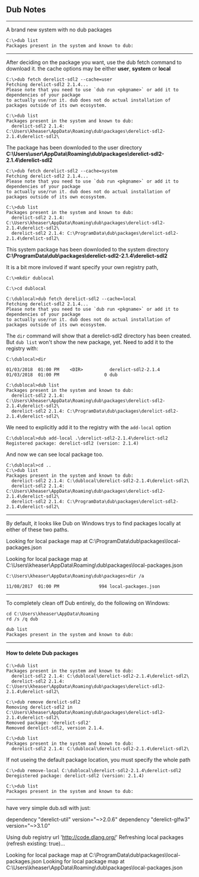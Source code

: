 
## Dub Notes


***

A brand new system with no dub packages
```
C:\>dub list
Packages present in the system and known to dub:
```

***

After deciding on the package you want, use the dub fetch command to download it.
the cache options may be either __user__, __system__ or __local__ 
```
C:\>dub fetch derelict-sdl2 --cache=user
Fetching derelict-sdl2 2.1.4...
Please note that you need to use `dub run <pkgname>` or add it to dependencies of your package 
to actually use/run it. dub does not do actual installation of packages outside of its own ecosystem.

C:\>dub list
Packages present in the system and known to dub:
  derelict-sdl2 2.1.4: C:\Users\kheaser\AppData\Roaming\dub\packages\derelict-sdl2-2.1.4\derelict-sdl2\
```
The package has been downloded to the user directory **C:\\Users\\_user_\\AppData\\Roaming\\dub\\packages\\derelict-sdl2-2.1.4\\derelict-sdl2**

```
C:\>dub fetch derelict-sdl2 --cache=system
Fetching derelict-sdl2 2.1.4...
Please note that you need to use `dub run <pkgname>` or add it to dependencies of your package 
to actually use/run it. dub does not do actual installation of packages outside of its own ecosystem.

C:\>dub list
Packages present in the system and known to dub:
  derelict-sdl2 2.1.4: C:\Users\kheaser\AppData\Roaming\dub\packages\derelict-sdl2-2.1.4\derelict-sdl2\
  derelict-sdl2 2.1.4: C:\ProgramData\dub\packages\derelict-sdl2-2.1.4\derelict-sdl2\
```

This system package has been downloded to the system directory **C:\\ProgramData\\dub\\packages\\derelict-sdl2-2.1.4\\derelict-sdl2**


It is a bit more invloved if want specify your own registry path, 
```
C:\>mkdir dublocal

C:\>cd dublocal

C:\dublocal>dub fetch derelict-sdl2 --cache=local
Fetching derelict-sdl2 2.1.4...
Please note that you need to use `dub run <pkgname>` or add it to dependencies of your package 
to actually use/run it. dub does not do actual installation of packages outside of its own ecosystem.

```
The `dir` command will show that a derelict-sdl2 directory has been created.
But `dub list` won't show the new package, yet. Need to add it to the registry with:

```
C:\dublocal>dir

01/03/2018  01:00 PM    <DIR>          derelict-sdl2-2.1.4
01/03/2018  01:00 PM                 0 dub

C:\dublocal>dub list
Packages present in the system and known to dub:
  derelict-sdl2 2.1.4: C:\Users\kheaser\AppData\Roaming\dub\packages\derelict-sdl2-2.1.4\derelict-sdl2\
  derelict-sdl2 2.1.4: C:\ProgramData\dub\packages\derelict-sdl2-2.1.4\derelict-sdl2\
```

We need to explicitly add it to the registry with the `add-local` option

```
C:\dublocal>dub add-local .\derelict-sdl2-2.1.4\derelict-sdl2
Registered package: derelict-sdl2 (version: 2.1.4)
```
And now we can see local package too.
```
C:\dublocal>cd ..
C:\>dub list
Packages present in the system and known to dub:
  derelict-sdl2 2.1.4: C:\dublocal\derelict-sdl2-2.1.4\derelict-sdl2\
  derelict-sdl2 2.1.4: C:\Users\kheaser\AppData\Roaming\dub\packages\derelict-sdl2-2.1.4\derelict-sdl2\
  derelict-sdl2 2.1.4: C:\ProgramData\dub\packages\derelict-sdl2-2.1.4\derelict-sdl2\  
```

***

By default, it looks like Dub on Windows trys to find packages locally at either of these two paths.

Looking for local package map at C:\ProgramData\dub\packages\local-packages.json



Looking for local package map at C:\Users\kheaser\AppData\Roaming\dub\packages\local-packages.json

```
C:\Users\kheaser\AppData\Roaming\dub\packages>dir /a

11/08/2017  01:00 PM               994 local-packages.json
```


***

To completely clean off Dub entirely, do the following on Windows:

```
cd C:\Users\kheaser\AppData\Roaming
rd /s /q dub

dub list
Packages present in the system and known to dub:

```
***

#### How to delete Dub packages

```
C:\>dub list
Packages present in the system and known to dub:
  derelict-sdl2 2.1.4: C:\dublocal\derelict-sdl2-2.1.4\derelict-sdl2\
  derelict-sdl2 2.1.4: C:\Users\kheaser\AppData\Roaming\dub\packages\derelict-sdl2-2.1.4\derelict-sdl2\
  
C:\>dub remove derelict-sdl2
Removing derelict-sdl2 in C:\Users\kheaser\AppData\Roaming\dub\packages\derelict-sdl2-2.1.4\derelict-sdl2\
Removed package: 'derelict-sdl2'
Removed derelict-sdl2, version 2.1.4.

C:\>dub list
Packages present in the system and known to dub:
  derelict-sdl2 2.1.4: C:\dublocal\derelict-sdl2-2.1.4\derelict-sdl2\
```
If not useing the default package location, you must specify the whole path 
```
C:\>dub remove-local C:\dublocal\derelict-sdl2-2.1.4\derelict-sdl2
Deregistered package: derelict-sdl2 (version: 2.1.4)

C:\>dub list
Packages present in the system and known to dub:
```

***




have very simple dub.sdl with just:

dependency "derelict-util"  version="~>2.0.6"
dependency "derelict-glfw3" version="~>3.1.0"

Using dub registry url 'http://code.dlang.org/'
Refreshing local packages (refresh existing: true)...

Looking for local package map at C:\ProgramData\dub\packages\local-packages.json
Looking for local package map at C:\Users\kheaser\AppData\Roaming\dub\packages\local-packages.json

